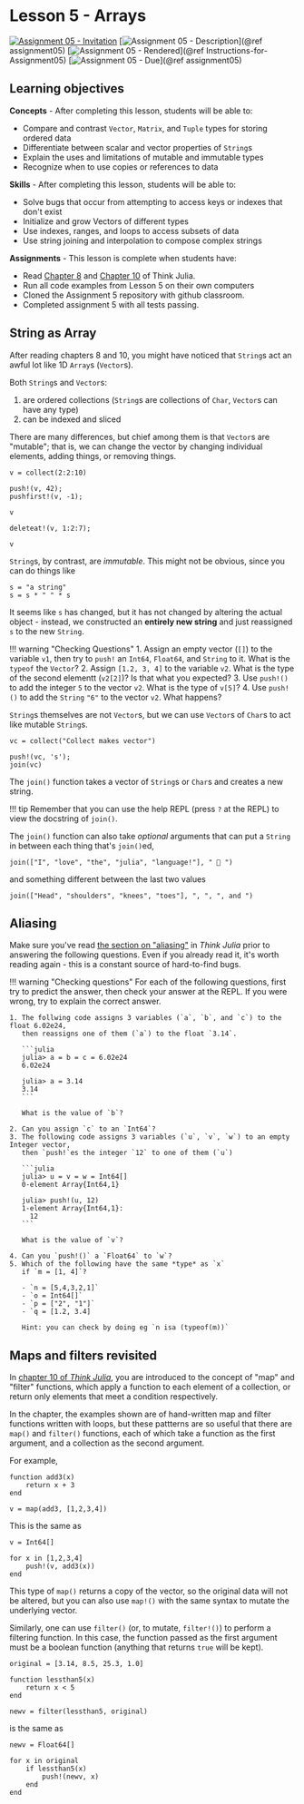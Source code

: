 # Lesson 5 - Arrays

[![Assignment 05 - Invitation](https://img.shields.io/badge/Assignment05-Repository-blue?style=for-the-badge&logo=open%20badges)](https://classroom.github.com/a/1vpkAM2r)
[![Assignment 05 - Description](https://img.shields.io/badge/05-Description-blue?style=for-the-badge&logo=open%20badges)](@ref assignment05)
[![Assignment 05 - Rendered](https://img.shields.io/badge/05-Script-blue?style=for-the-badge&logo=open%20badges)](@ref Instructions-for-Assignment05)
[![Assignment 05 - Due](https://img.shields.io/badge/Due-7%2F2%2F2020-orange?style=for-the-badge&logo=open%20badges)](@ref assignment05)

## Learning objectives

**Concepts** - After completing this lesson, students will be able to:

- Compare and contrast `Vector`, `Matrix`, and `Tuple` types for storing ordered data
- Differentiate between scalar and vector properties of `String`s
- Explain the uses and limitations of mutable and immutable types
- Recognize when to use copies or references to data

**Skills** - After completing this lesson, students will be able to:

- Solve bugs that occur from attempting to access keys or indexes that don't exist
- Initialize and grow Vectors of different types
- Use indexes, ranges, and loops to access subsets of data
- Use string joining and interpolation to compose complex strings

**Assignments** - This lesson is complete when students have:

- Read [Chapter 8](https://benlauwens.github.io/ThinkJulia.jl/latest/book.html#chap08)
  and [Chapter 10](https://benlauwens.github.io/ThinkJulia.jl/latest/book.html#chap10)
  of Think Julia.
- Run all code examples from Lesson 5 on their own computers
- Cloned the Assignment 5 repository with github classroom.
- Completed assignment 5 with all tests passing.

## String as Array

After reading chapters 8 and 10,
you might have noticed that `String`s act an awful lot like 1D `Array`s (`Vector`s).

Both `String`s and `Vector`s:

1. are ordered collections (`String`s are collections of `Char`, `Vector`s can have any type)
2. can be indexed and sliced

There are many differences, but chief among them is that `Vector`s are "mutable";
that is, we can change the vector by changing individual elements,
adding things, or removing things. 

```@repl
v = collect(2:2:10)

push!(v, 42);
pushfirst!(v, -1);

v

deleteat!(v, 1:2:7);

v
```

`String`s, by contrast, are *immutable*.
This might not be obvious,
since you can do things like

```@repl
s = "a string"
s = s * " " * s
```

It seems like `s` has changed,
but it has not changed by altering the actual object -
instead, we constructed an **entirely new string**
and just reassigned `s` to the new `String`.

!!! warning "Checking Questions"
    1. Assign an empty vector (`[]`) to the variable `v1`,
       then try to `push!` an `Int64`, `Float64`, and `String` to it.
       What is the `typeof` the `Vector`?
    2. Assign `[1.2, 3, 4]` to the variable `v2`.
       What is the type of the second elementt (`v2[2]`)?
       Is that what you expected?
    3. Use `push!()` to add the integer `5` to the vector `v2`.
       What is the type of `v[5]`?
    4. Use `push!()` to add the `String` `"6"` to the vector `v2`.
       What happens?


`String`s themselves are not `Vector`s,
but we can use `Vector`s of `Char`s
to act like mutable `String`s.

```@repl
vc = collect("Collect makes vector")

push!(vc, 's');
join(vc)
```

The `join()` function takes a vector of `String`s or `Char`s
and creates a new string.

!!! tip
    Remember that you can use the help REPL (press `?` at the REPL)
    to view the docstring of `join()`.

The `join()` function can also take *optional* arguments
that can put a `String` in between each thing that's `join()`ed,

```@repl
join(["I", "love", "the", "julia", "language!"], " 👏 ")
```

and something different between the last two values

```@repl
join(["Head", "shoulders", "knees", "toes"], ", ", ", and ")
```

## Aliasing

Make sure you've read [the section on "aliasing"](https://benlauwens.github.io/ThinkJulia.jl/latest/book.html#_aliasing)
in _Think Julia_
prior to answering the following questions.
Even if you already read it, it's worth reading again -
this is a constant source of hard-to-find bugs.

!!! warning "Checking questions"
    For each of the following questions,
    first try to predict the answer,
    then check your answer at the REPL.
    If you were wrong, try to explain the correct answer.

    1. The follwing code assigns 3 variables (`a`, `b`, and `c`) to the float 6.02e24,
       then reassigns one of them (`a`) to the float `3.14`.

       ```julia
       julia> a = b = c = 6.02e24
       6.02e24

       julia> a = 3.14
       3.14
       ```

       What is the value of `b`?

    2. Can you assign `c` to an `Int64`?
    3. The following code assigns 3 variables (`u`, `v`, `w`) to an empty Integer vector,
       then `push!`es the integer `12` to one of them (`u`)

       ```julia
       julia> u = v = w = Int64[]
       0-element Array{Int64,1}
      
       julia> push!(u, 12)
       1-element Array{Int64,1}:
         12
       ```

       What is the value of `v`?

    4. Can you `push!()` a `Float64` to `w`?
    5. Which of the following have the same *type* as `x`
       if `m = [1, 4]`?

       - `n = [5,4,3,2,1]`
       - `o = Int64[]`
       - `p = ["2", "1"]`
       - `q = [1.2, 3.4]

       Hint: you can check by doing eg `n isa (typeof(m))`

## Maps and filters revisited

In [chapter 10 of _Think Julia_](https://benlauwens.github.io/ThinkJulia.jl/latest/book.html#_map_filter_and_reduce),
you are introduced to the concept of "map" and "filter" functions,
which apply a function to each element of a collection,
or return only elements that meet a condition respectively.

In the chapter, the examples shown are of
hand-written map and filter functions written with loops,
but these pattterns are so useful that there are
`map()` and `filter()` functions,
each of which take a function as the first argument,
and a collection as the second argument.

For example,

```@example map
function add3(x)
    return x + 3
end

v = map(add3, [1,2,3,4])
```

This is the same as

```@example map
v = Int64[]

for x in [1,2,3,4]
    push!(v, add3(x))
end
```

This type of `map()` returns a copy of the vector,
so the original data will not be altered,
but you can also use `map!()` with the same syntax
to mutate the underlying vector.

Similarly, one can use `filter()` (or, to mutate, `filter!()`)
to perform a filtering function. 
In this case, the function passed as the first argument
must be a boolean function
(anything that returns `true` will be kept).

```@example filter
original = [3.14, 8.5, 25.3, 1.0]

function lessthan5(x)
    return x < 5
end

newv = filter(lessthan5, original)
```

is the same as

```@example filter
newv = Float64[]

for x in original
    if lessthan5(x)
        push!(newv, x)
    end
end
```